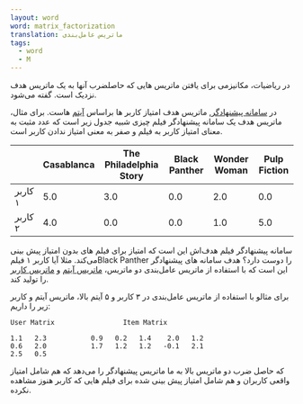 ```yaml
---
layout: word
word: matrix_factorization
translation: ماتریس عامل‌بندی
tags:
  - word
  - M
---
```

در ریاضیات، مکانیزمی برای یافتن ماتریس هایی که حاصلضرب آنها به یک ماتریس هدف نزدیک است. گفته می‌شود.

در [سامانه پیشنهادگر](r/recommendation_system), ماتریس هدف امتیاز کاربر ها براساس [آیتم](I/items/) هاست. برای مثال، ماتریس هدف یک سامانه پیشنهادگر فیلم چیزی شبیه جدول زیر است که عدد مثبت به معنای امتیاز کاربر به فیلم و صفر به معنی امتیاز ندادن کاربر است.

|         | Casablanca | The Philadelphia Story | Black Panther | Wonder Woman | Pulp Fiction |
| ------- | ---------- | ---------------------- | ------------- | ------------ | ------------ |
| کاربر ۱ | 5.0        | 3.0                    | 0.0           | 2.0          | 0.0          |
| کاربر ۲ | 4.0        | 0.0                    | 0.0           | 1.0          | 5.0          |

سامانه پیشنهادگر فیلم هدف‌اش این است که امتیاز برای فیلم های بدون امتیاز پیش بینی می‌کند. مثلا آیا کاربر ۱ فیلمBlack Panther را دوست دارد؟
هدف سامانه های پیشنهادگر این است که با استفاده از ماتریس عامل‌بندی دو ماتریس، [ماتریس آیتم](i/item_matrix/) و [ماتریس کاربر](u/user_matrix/) را تولید کند.

برای مثالو با استفاده از ماتریس عامل‌بندی در ۳ کاربر و ۵ آیتم بالا، ماتریس آیتم و کاربر زیر را داریم:

```
User Matrix                 Item Matrix

1.1   2.3           0.9   0.2   1.4    2.0   1.2
0.6   2.0           1.7   1.2   1.2   -0.1   2.1
2.5   0.5

```

که حاصل ضرب دو ماتریس بالا به ما ماتریس پیشنهادگر را می‌دهد که هم شامل امتیاز واقعی کاربران و هم شامل امتیاز پیش بینی شده برای فیلم هایی که کاربر هنوز مشاهده نکرده.